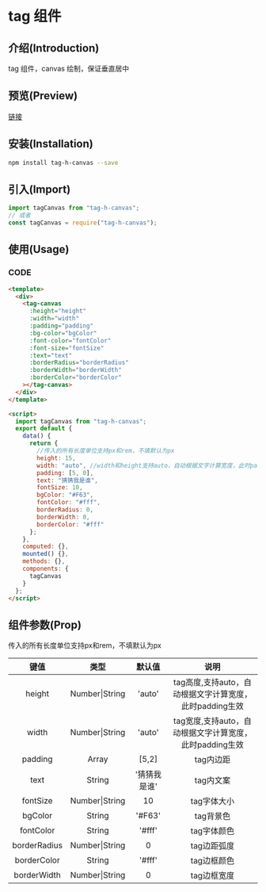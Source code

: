 # tag 组件

## 介绍(Introduction)

tag 组件，canvas 绘制，保证垂直居中

## 预览(Preview)

[链接]()

## 安装(Installation)

```bash
npm install tag-h-canvas --save
```

## 引入(Import)

```javascript
import tagCanvas from "tag-h-canvas";
// 或者
const tagCanvas = require("tag-h-canvas");
```

## 使用(Usage)

### CODE

```html
<template>
  <div>
    <tag-canvas
      :height="height"
      :width="width"
      :padding="padding"
      :bg-color="bgColor"
      :font-color="fontColor"
      :font-size="fontSize"
      :text="text"
      :borderRadius="borderRadius"
      :borderWidth="borderWidth"
      :borderColor="borderColor"
    ></tag-canvas>
  </div>
</template>

<script>
  import tagCanvas from "tag-h-canvas";
  export default {
    data() {
      return {
        //传入的所有长度单位支持px和rem，不填默认为px
        height: 15,
        width: "auto", //width和height支持auto，自动根据文字计算宽度，此时padding生效
        padding: [5, 0],
        text: "猜猜我是谁",
        fontSize: 10,
        bgColor: "#F63",
        fontColor: "#fff",
        borderRadius: 0,
        borderWidth: 0,
        borderColor: "#fff"
      };
    },
    computed: {},
    mounted() {},
    methods: {},
    components: {
      tagCanvas
    }
  };
</script>
```

## 组件参数(Prop)

传入的所有长度单位支持px和rem，不填默认为px

| 键值 |  类型  | 默认值 |      说明      |
| :--: | :----: | :----: | :------------: |
| height | Number\|String |   'auto'   | tag高度,支持auto，自动根据文字计算宽度，此时padding生效 |
| width | Number\|String |   'auto'   | tag宽度,支持auto，自动根据文字计算宽度，此时padding生效 |
| padding | Array |   [5,2]   | tag内边距 |
| text | String |   '猜猜我是谁'   | tag内文案 |
| fontSize | Number\|String |   10   | tag字体大小 |
| bgColor | String |   '#F63'   | tag背景色 |
| fontColor| String |   '#fff'   | tag字体颜色 |
| borderRadius | Number\|String |   0   | tag边距弧度 |
| borderColor | String |   '#fff'   | tag边框颜色 |
| borderWidth | Number\|String |   0   | tag边框宽度|

